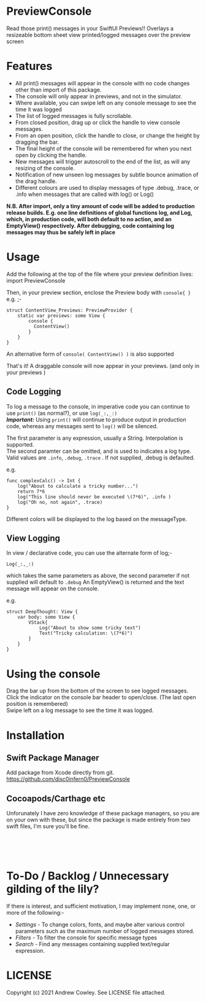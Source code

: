 PreviewConsole
==============

Read those print() messages in your SwiftUI Previews!! Overlays a resizeable bottom sheet view printed/logged messages over the preview screen  

Features
========
*	All print() messages will appear in the console with no code changes other than import of this package.
*	The console will only appear in previews, and not in the simulator.
*  Where available, you can swipe left on any console message to see the time it was logged
*	The list of logged messages is fully scrollable.
*	From closed position, drag up or click the handle to view console messages.
*	From an open position, click the handle to close, or change the height by dragging the bar.
*	The final height of the console will be remembered for when you next open by clicking the handle.
*	New messages will trigger autoscroll to the end of the list, as will any resizing of the console.
*	Notification of new unseen log messages by subtle bounce animation of the drag handle.
*	Different colours are used to display messages of type .debug, .trace, or .info when messages that are called with log() or Log()

**N.B. After import, only a tiny amount of code will be added to production release builds. E.g. one line definitions of global functions log, and Log,  which, in production code, will both default to no action, and an EmptyView() respectively. After debugging, code containing log messages may thus be safely left in place**

Usage
=====
Add the following at the top of the file where your preview definition lives:
	import PreviewConsole 

Then, in your preview section, enclose the Preview body with ```console{ }```
e.g. ;-

    struct ContentView_Previews: PreviewProvider {    
        static var previews: some View {  
            console {
              ContentView()  
            }
        }  
    }

An alternative form of ```console( ContentView() )``` is also supported

That's it! A draggable console will now appear in your previews. (and only in your previews )

Code Logging
------------
To log a message to the console, in imperative code you can continue to use `print()` (as normal?), or use   `log(_:,_:)`   
***Important:*** Using `print()` will continue to produce output in production code, whereas any messages sent to `log()` will be silenced.

The first parameter is any expression,  usually a String. Interpolation is supported.  
The second paramter can be omitted, and is used to indicates a log type.  
Valid values are `.info`, `.debug`, `.trace` . If not supplied, .debug is defaulted.

e.g.

    func complexCalc() -> Int {
        log("About to calculate a tricky number...")
        return 7*6
        log("This line should never be executed \(7*6)", .info )
        log("Oh no, not again", .trace)
    }

Different colors will be displayed to the log based on the messageType. 

View Logging
------------
In view / declarative code, you can use the alternate form of log;-

    Log(_:,_:) 
which takes the same parameters as above, the second parameter if not supplied will default to `.debug`
An EmptyView() is returned and the text message will appear on the console.

e.g.

    struct DeepThought: View {
        var body: some View {
            VStack{ 
                Log("About to show some tricky text")
                Text("Tricky calculation: \(7*6)")
            }   
        }
    }


Using the console
=================
Drag the bar up from the bottom of the screen to see logged messages.  
Click the indicator on the console bar header to open/close. (The last open position is remembered)  
Swipe left on a log message to see the time it was logged.

Installation
============
Swift Package Manager
---------------------
Add package from Xcode directly from git.  https://github.com/disc0infern0/PreviewConsole

Cocoapods/Carthage etc
----------------------
Unforunately I have zero knowledge of these package managers, so you are on your own with these, but since the package is made entirely from two swift files, I'm sure you'll be fine.

<br>  
<br>  
<br>  

To-Do / Backlog  / Unnecessary gilding of the lily?
===================================================
If there is interest, and sufficient motivation, I may implement none, one, or more of the following:-

- *Settings*  - To change colors, fonts, and maybe alter various control parameters such as the maximum number of logged messages stored.
- *Filters* - To filter the console for specific message types
- *Search* - Find any messages containing supplied text/regular expression.

LICENSE
=======
Copyright (c) 2021 Andrew Cowley.  See LICENSE file attached. 
